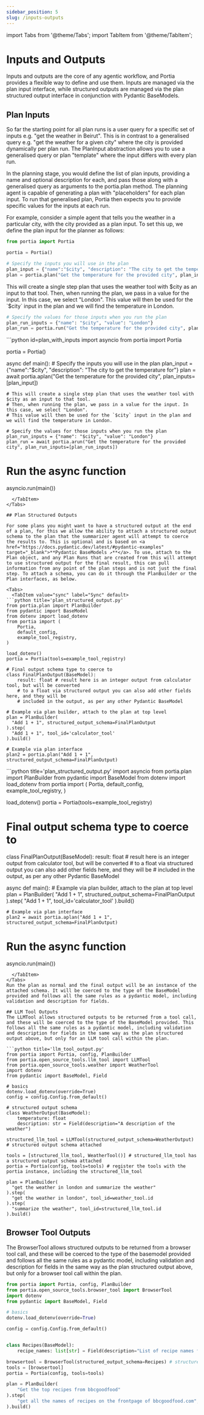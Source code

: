 ```yaml
---
sidebar_position: 5
slug: /inputs-outputs
---
```


import Tabs from '@theme/Tabs';
import TabItem from '@theme/TabItem';

# Inputs and Outputs
Inputs and outputs are the core of any agentic workflow, and Portia provides a flexible way to define and use them. Inputs are managed via the plan input interface, while structured outputs are managed via the plan structured output interface in conjunction with Pydantic BaseModels.

## Plan Inputs

So far the starting point for all plan runs is a user query for a specific set of inputs e.g. "get the weather in Beirut". This is in contrast to a generalised query e.g. "get the weather for a given city" where the city is provided dynamically per plan run. The PlanInput abstraction allows you to use a generalised query or plan "template" where the input differs with every plan run.

In the planning stage, you would define the list of plan inputs, providing a name and optional description for each, and pass those along with a generalised query as arguments to the portia.plan method. The planning agent is capable of generating a plan with "placeholders" for each plan input. To run that generalised plan, Portia then expects you to provide specific values for the inputs at each run.

For example, consider a simple agent that tells you the weather in a particular city, with the city provided as a plan input.
To set this up, we define the plan input for the planner as follows:
<Tabs>
  <TabItem value="sync" label="Sync" default>
```python id=plan_with_inputs
from portia import Portia

portia = Portia()

# Specify the inputs you will use in the plan
plan_input = {"name":"$city", "description": "The city to get the temperature for"}
plan = portia.plan("Get the temperature for the provided city", plan_inputs=[plan_input])
```

This will create a single step plan that uses the weather tool with $city as an input to that tool.
Then, when running the plan, we pass in a value for the input. In this case, we select "London".
This value will then be used for the `$city` input in the plan and we will find the temperature in London.

```python depends_on=plan_with_inputs
# Specify the values for those inputs when you run the plan
plan_run_inputs = {"name": "$city", "value": "London"}
plan_run = portia.run("Get the temperature for the provided city", plan_run_inputs=[plan_run_inputs])
```
  </TabItem>
  <TabItem value="async" label="Async">
```python id=plan_with_inputs
import asyncio
from portia import Portia

portia = Portia()

async def main():
    # Specify the inputs you will use in the plan
    plan_input = {"name":"$city", "description": "The city to get the temperature for"}
    plan = await portia.aplan("Get the temperature for the provided city", plan_inputs=[plan_input])

    # This will create a single step plan that uses the weather tool with $city as an input to that tool.
    # Then, when running the plan, we pass in a value for the input. In this case, we select "London".
    # This value will then be used for the `$city` input in the plan and we will find the temperature in London.

    # Specify the values for those inputs when you run the plan
    plan_run_inputs = {"name": "$city", "value": "London"}
    plan_run = await portia.arun("Get the temperature for the provided city", plan_run_inputs=[plan_run_inputs])

# Run the async function
asyncio.run(main())
```
  </TabItem>
</Tabs>

## Plan Structured Outputs

For some plans you might want to have a structured output at the end of a plan, for this we allow the ability to attach a structured output schema to the plan that the summarizer agent will attempt to coerce the results to. This is optional and is based on <a href="https://docs.pydantic.dev/latest/#pydantic-examples" target="_blank">**Pydantic BaseModels ↗**</a>. To use, attach to the Plan object, and any Plan Runs that are created from this will attempt to use structured output for the final result, this can pull information from any point of the plan steps and is not just the final step. To attach a schema, you can do it through the PlanBuilder or the Plan interfaces, as below.

<Tabs>
  <TabItem value="sync" label="Sync" default>
```python title='plan_structured_output.py'
from portia.plan import PlanBuilder
from pydantic import BaseModel
from dotenv import load_dotenv
from portia import (
    Portia,
    default_config,
    example_tool_registry,
)

load_dotenv()
portia = Portia(tools=example_tool_registry)

# Final output schema type to coerce to
class FinalPlanOutput(BaseModel):
    result: float # result here is an integer output from calculator tool, but will be converted 
    # to a float via structured output you can also add other fields here, and they will be 
    # included in the output, as per any other Pydantic BaseModel

# Example via plan builder, attach to the plan at top level
plan = PlanBuilder(
  "Add 1 + 1", structured_output_schema=FinalPlanOutput
).step(
  "Add 1 + 1", tool_id='calculator_tool'
).build()

# Example via plan interface
plan2 = portia.plan("Add 1 + 1", structured_output_schema=FinalPlanOutput) 
```
  </TabItem>
  <TabItem value="async" label="Async">
```python title='plan_structured_output.py'
import asyncio
from portia.plan import PlanBuilder
from pydantic import BaseModel
from dotenv import load_dotenv
from portia import (
    Portia,
    default_config,
    example_tool_registry,
)

load_dotenv()
portia = Portia(tools=example_tool_registry)

# Final output schema type to coerce to
class FinalPlanOutput(BaseModel):
    result: float # result here is an integer output from calculator tool, but will be converted 
    # to a float via structured output you can also add other fields here, and they will be 
    # included in the output, as per any other Pydantic BaseModel

async def main():
    # Example via plan builder, attach to the plan at top level
    plan = PlanBuilder(
      "Add 1 + 1", structured_output_schema=FinalPlanOutput
    ).step(
      "Add 1 + 1", tool_id='calculator_tool'
    ).build()

    # Example via plan interface
    plan2 = await portia.aplan("Add 1 + 1", structured_output_schema=FinalPlanOutput)

# Run the async function
asyncio.run(main())
```
  </TabItem>
</Tabs>
Run the plan as normal and the final output will be an instance of the attached schema. It will be coerced to the type of the BaseModel provided and follows all the same rules as a pydantic model, including validation and description for fields.

## LLM Tool Outputs
The LLMTool allows structured outputs to be returned from a tool call, and these will be coerced to the type of the BaseModel provided. This follows all the same rules as a pydantic model, including validation and description for fields in the same way as the plan structured output above, but only for an LLM tool call within the plan. 

```python title='llm_tool_output.py'
from portia import Portia, config, PlanBuilder
from portia.open_source_tools.llm_tool import LLMTool
from portia.open_source_tools.weather import WeatherTool
import dotenv
from pydantic import BaseModel, Field

# basics
dotenv.load_dotenv(override=True)
config = config.Config.from_default()

# structured output schema
class WeatherOutput(BaseModel):
    temperature: float
    description: str = Field(description="A description of the weather")

structured_llm_tool = LLMTool(structured_output_schema=WeatherOutput) # structured output schema attached

tools = [structured_llm_tool, WeatherTool()] # structured_llm_tool has a structured output schema attached
portia = Portia(config, tools=tools) # register the tools with the portia instance, including the structured_llm_tool

plan = PlanBuilder(
  "get the weather in london and summarize the weather"
).step(
  "get the weather in london", tool_id=weather_tool.id
).step(
  "summarize the weather", tool_id=structured_llm_tool.id
).build()
```

## Browser Tool Outputs
The BrowserTool allows structured outputs to be returned from a browser tool call, and these will be coerced to the type of the basemodel provided and follows all the same rules as a pydantic model, including validation and description for fields in the same way as the plan structured output above, but only for a browser tool call within the plan. 

```python title='browser_tool_output.py'
from portia import Portia, config, PlanBuilder
from portia.open_source_tools.browser_tool import BrowserTool
import dotenv
from pydantic import BaseModel, Field

# basics
dotenv.load_dotenv(override=True)

config = config.Config.from_default()


class Recipes(BaseModel):
    recipe_names: list[str] = Field(description="List of recipe names found on the page")

browsertool = BrowserTool(structured_output_schema=Recipes) # structured output schema attached
tools = [browsertool]
portia = Portia(config, tools=tools)

plan = PlanBuilder(
    "Get the top recipes from bbcgoodfood"
).step(
    "get all the names of recipes on the frontpage of bbcgoodfood.com", tool_id=browsertool.id
).build()
```
